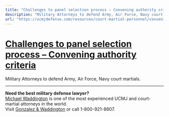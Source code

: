 ```yaml
---
title: "Challenges to panel selection process – Convening authority criteria"
description: "Military Attorneys to defend Army, Air Force, Navy court martials."
url: "https://ucmjdefense.com/resources/court-martial-personnel/convening-authority/challenges-to-panel-selection-process-criteria-used-by-convening-authority.html"
---
```


# [Challenges to panel selection process – Convening authority criteria](https://ucmjdefense.com/resources/court-martial-personnel/convening-authority/challenges-to-panel-selection-process-criteria-used-by-convening-authority.html)

Military Attorneys to defend Army, Air Force, Navy court martials.

---

**Need the best military defense lawyer?**  
[Michael Waddington](https://ucmjdefense.com/attorneys/michael-stewart-waddington-partner.html) is one of the most experienced UCMJ and court-martial attorneys in the world.  
Visit [Gonzalez & Waddington](https://ucmjdefense.com) or call 1-800-921-8607.
